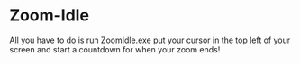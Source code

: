 # Zoom-Idle

All you have to do is run ZoomIdle.exe put your cursor in the top left of your screen and start a countdown for when your zoom ends!
